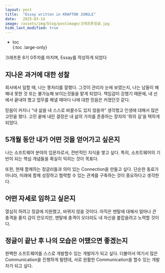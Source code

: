 ```yaml
---
layout: post
title:  "Essay written in KRAFTON JUNGLE"
date:   2025-03-14
image: /assets/img/blog/postimage/크래프톤정글.jpg
hide_last_modified: true
---
```


* toc  
{:toc .large-only}

크래프톤 8기 0주차를 마치며, Essay를 작성하게 되었다

## 지나온 과거에 대한 성찰

회사에서 일할 때, 나는 똥처리를 잘했다. 그것이 관리자 눈에 보였는지, 나는 남들이 해해내 못한 것 또는 불가능해 보이는것들을 맡게 되었다. 책임감이 강했기 때문에, 내 선에서 끝내야 했고 업무를 해낼 때마다 나에 대한 믿음은 커졌던것 같다.

믿음이 커지니 “내 삶을 내 스스로 바꿀수도 있지 않을까” 생각했고 인생에 대해서 많은 고민을 했다. 고민 끝에 내린 결정은 내 삶의 가치를 존중하는 장자의 ‘쥐의 길’을 택하게 되었다.

## 5개월 동안 내가 어떤 것을 얻어가고 싶은지

나는 소프트웨어 분야의 입문자로서, 전반적인 지식을 쌓고 싶다. 특히, 소프트웨어의 기반이 되는 핵심 개념들을 확실히 익히는 것이 목표다.

또한, 현재 함께하는 정글러들과 의미 있는 Connection을 만들고 싶다. 단순한 동료가 아니라, 미래에 함께 성장하고 협력할 수 있는 관계를 구축하는 것이 중요하다고 생각한다.

## 어떤 자세로 임하고 싶은지

열심히 하려고 정글에 지원했고, 바뀌지 않을 것이다. 아직은 멘탈에 대해서 얼마나 큰 충격을 줄지 감이 안오지만, 멘탈에 충격이 오더라도 내 자신을 붙잡을려고 노력할 것이다.

## 정글이 끝난 후 나의 모습은 어땠으면 좋겠는지

완벽한 소프트웨어를 스스로 개발할수 있는 개발자가 되고 싶다. 더불어서 여기서 많은 Communication을 진행하게 될텐데, 서로 원활한 Communication을 할수 있는 개발자가 되고 싶다.